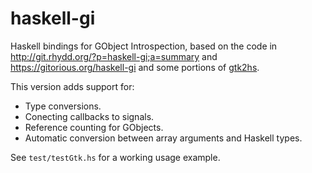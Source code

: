 haskell-gi
==========

Haskell bindings for GObject Introspection, based on the code in
http://git.rhydd.org/?p=haskell-gi;a=summary
and
https://gitorious.org/haskell-gi
and some portions of [gtk2hs](http://projects.haskell.org/gtk2hs/).

This version adds support for:
* Type conversions.
* Conecting callbacks to signals.
* Reference counting for GObjects.
* Automatic conversion between array arguments and Haskell types.

See `test/testGtk.hs` for a working usage example.

